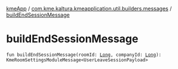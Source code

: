 [kmeApp](../index.md) / [com.kme.kaltura.kmeapplication.util.builders.messages](index.md) / [buildEndSessionMessage](./build-end-session-message.md)

# buildEndSessionMessage

`fun buildEndSessionMessage(roomId: `[`Long`](https://kotlinlang.org/api/latest/jvm/stdlib/kotlin/-long/index.html)`, companyId: `[`Long`](https://kotlinlang.org/api/latest/jvm/stdlib/kotlin/-long/index.html)`): KmeRoomSettingsModuleMessage<UserLeaveSessionPayload>`